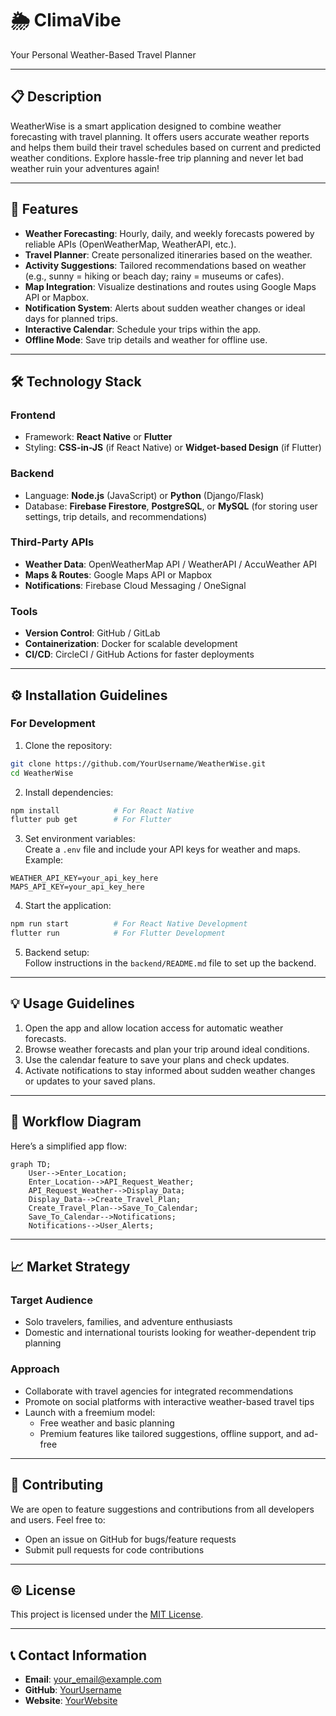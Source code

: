 # 🌦️ ClimaVibe

Your Personal Weather-Based Travel Planner

---

## 📋 Description

WeatherWise is a smart application designed to combine weather forecasting with travel planning. It offers users accurate weather reports and helps them build their travel schedules based on current and predicted weather conditions. Explore hassle-free trip planning and never let bad weather ruin your adventures again!

---

## 🚀 Features

- **Weather Forecasting**: Hourly, daily, and weekly forecasts powered by reliable APIs (OpenWeatherMap, WeatherAPI, etc.).
- **Travel Planner**: Create personalized itineraries based on the weather.
- **Activity Suggestions**: Tailored recommendations based on weather (e.g., sunny = hiking or beach day; rainy = museums or cafes).
- **Map Integration**: Visualize destinations and routes using Google Maps API or Mapbox.
- **Notification System**: Alerts about sudden weather changes or ideal days for planned trips.
- **Interactive Calendar**: Schedule your trips within the app.
- **Offline Mode**: Save trip details and weather for offline use.

---

## 🛠️ Technology Stack

### Frontend

- Framework: **React Native** or **Flutter**
- Styling: **CSS-in-JS** (if React Native) or **Widget-based Design** (if Flutter)

### Backend

- Language: **Node.js** (JavaScript) or **Python** (Django/Flask)
- Database: **Firebase Firestore**, **PostgreSQL**, or **MySQL** (for storing user settings, trip details, and recommendations)

### Third-Party APIs

- **Weather Data**: OpenWeatherMap API / WeatherAPI / AccuWeather API
- **Maps & Routes**: Google Maps API or Mapbox
- **Notifications**: Firebase Cloud Messaging / OneSignal

### Tools

- **Version Control**: GitHub / GitLab
- **Containerization**: Docker for scalable development
- **CI/CD**: CircleCI / GitHub Actions for faster deployments

---

## ⚙️ Installation Guidelines

### For Development

1. Clone the repository:

```bash
git clone https://github.com/YourUsername/WeatherWise.git
cd WeatherWise
```

2. Install dependencies:

```bash
npm install            # For React Native
flutter pub get        # For Flutter
```

3. Set environment variables:  
Create a `.env` file and include your API keys for weather and maps. Example:

```env
WEATHER_API_KEY=your_api_key_here
MAPS_API_KEY=your_api_key_here
```

4. Start the application:

```bash
npm run start          # For React Native Development
flutter run            # For Flutter Development
```

5. Backend setup:  
Follow instructions in the `backend/README.md` file to set up the backend.

---

## 💡 Usage Guidelines

1. Open the app and allow location access for automatic weather forecasts.
2. Browse weather forecasts and plan your trip around ideal conditions.
3. Use the calendar feature to save your plans and check updates.
4. Activate notifications to stay informed about sudden weather changes or updates to your saved plans.

---

## 🎨 Workflow Diagram

Here’s a simplified app flow:

```mermaid
graph TD;
    User-->Enter_Location;
    Enter_Location-->API_Request_Weather;
    API_Request_Weather-->Display_Data;
    Display_Data-->Create_Travel_Plan;
    Create_Travel_Plan-->Save_To_Calendar;
    Save_To_Calendar-->Notifications;
    Notifications-->User_Alerts;
```

---

## 📈 Market Strategy

### Target Audience

- Solo travelers, families, and adventure enthusiasts
- Domestic and international tourists looking for weather-dependent trip planning

### Approach

- Collaborate with travel agencies for integrated recommendations
- Promote on social platforms with interactive weather-based travel tips
- Launch with a freemium model:
  - Free weather and basic planning
  - Premium features like tailored suggestions, offline support, and ad-free

---

## 🙌 Contributing

We are open to feature suggestions and contributions from all developers and users. Feel free to:

- Open an issue on GitHub for bugs/feature requests
- Submit pull requests for code contributions

---

## ©️ License

This project is licensed under the [MIT License](LICENSE).

---

## 📞 Contact Information

- **Email**: your_email@example.com
- **GitHub**: [YourUsername](https://github.com/YourUsername)
- **Website**: [YourWebsite](#)
